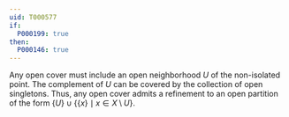 ```yaml
---
uid: T000577
if:
  P000199: true
then:
  P000146: true
---
```

Any open cover must include an open neighborhood $U$ of the non-isolated point.
The complement of $U$ can be covered by the collection of open singletons.
Thus, any open cover admits a refinement to an open partition of the form
$\{U\}\cup\{\{x\}\mid x\in X\setminus U\}$.
